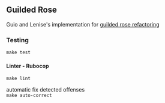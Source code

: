 ## Guilded Rose
Guio and Lenise's implementation for [guilded rose refactoring](https://github.com/emilybache/GildedRose-Refactoring-Kata#gilded-rose-refactoring-kata)

### Testing

`make test`

#### Linter - Rubocop

`make lint`

automatic fix detected offenses  
`make auto-correct`
